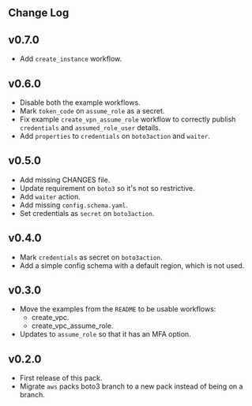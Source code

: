 ## Change Log

## v0.7.0
- Add `create_instance` workflow.

## v0.6.0
- Disable both the example workflows.
- Mark `token_code` on `assume_role` as a secret.
- Fix example `create_vpn_assume_role` workflow to correctly publish `credentials` 
  and `assumed_role_user` details.
- Add `properties` to `credentials` on `boto3action` and `waiter`.

## v0.5.0
- Add missing CHANGES file.
- Update requirement on `boto3` so it's not so restrictive.
- Add `waiter` action.
- Add missing `config.schema.yaml`.
- Set credentials as `secret` on `boto3action`.

## v0.4.0
- Mark `credentials` as secret on `boto3action`.
- Add a simple config schema with a default region, which is not used.

## v0.3.0
- Move the examples from the `README` to be usable workflows:
  - create_vpc.
  - create_vpc_assume_role.
- Updates to `assume_role` so that it has an MFA option.

## v0.2.0
- First release of this pack.
- Migrate `aws` packs boto3 branch to a new pack instead of being on a branch.
